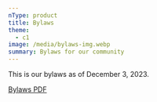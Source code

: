 ```yaml
---
nType: product
title: Bylaws
theme:
  - c1
image: /media/bylaws-img.webp
summary: Bylaws for our community
---
```

This is our bylaws as of December 3, 2023.

[Bylaws PDF](media/barnes_bend_bylaws.pdf)